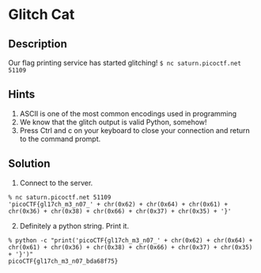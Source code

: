 # Glitch Cat
## Description
Our flag printing service has started glitching! `$ nc saturn.picoctf.net 51109`
## Hints
1. ASCII is one of the most common encodings used in programming
2. We know that the glitch output is valid Python, somehow!
3. Press Ctrl and c on your keyboard to close your connection and return to the command prompt.
## Solution
1. Connect to the server.
```console
% nc saturn.picoctf.net 51109
'picoCTF{gl17ch_m3_n07_' + chr(0x62) + chr(0x64) + chr(0x61) + chr(0x36) + chr(0x38) + chr(0x66) + chr(0x37) + chr(0x35) + '}'
```
2. Definitely a python string. Print it.
```console
% python -c "print('picoCTF{gl17ch_m3_n07_' + chr(0x62) + chr(0x64) + chr(0x61) + chr(0x36) + chr(0x38) + chr(0x66) + chr(0x37) + chr(0x35) + '}')"
picoCTF{gl17ch_m3_n07_bda68f75}
```
